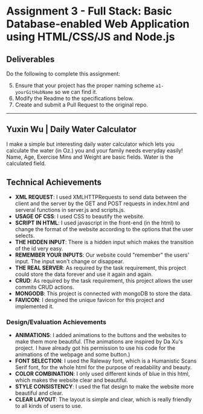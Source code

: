 Assignment 3 - Full Stack: Basic Database-enabled Web Application using HTML/CSS/JS and Node.js  
===
Deliverables
---

Do the following to complete this assignment:

5. Ensure that your project has the proper naming scheme `a1-yourGitHubName` so we can find it.
6. Modify the Readme to the specifications below.
7. Create and submit a Pull Request to the original repo.

---

## Yuxin Wu | Daily Water Calculator

I make a simple but interesting daily water calculator which lets you calculate the water (in Oz.) you and your family needs everyday easily! Name, Age, Exercise Mins and Weight are basic fields. Water is the calculated field.


## Technical Achievements
- **XML REQUEST**: I used XMLHTTPRequests to send data between the client and the server by the GET and POST requests in index.html and serveral functions in server.js and scripts.js.
- **USAGE OF CSS**: I used CSS to beautify the website.
- **SCRIPT IN HTML**: I used javascript in the front-end (in the html) to change the format of the website according to the options that the user selects.
- **THE HIDDEN INPUT**: There is a hidden input which makes the transition of the id very easy. 
- **REMEMBER YOUR INPUTS**: Our website could "remember" the users' input. The input won't change or disappear.
- **THE REAL SERVER**: As required by the task requirement, this project could store the data forever and use it again and again.
- **CRUD**: As required by the task requirement, this project allows the user commits CRUD actions.
- **MONGODB**: This project is connected with mongoDB to store the data.
- **FAVICON**: I desgined the unique favicon for this project and implemented it.


### Design/Evaluation Achievements
- **ANIMATIONS**: I added animations to the buttons and the websites to make them more beautiful. (The animations are inspired by Da Xu's project. I have already got his permission to use his code for the animations of the webpage and some button.)
- **FONT SELECTION**: I used the Raleway font, which is a Humanistic Scans Serif font, for the whole html for the purpose of readability and beauty.
- **COLOR COMBINATION**: I only used different kinds of blue in this html, which makes the website clear and beautiful.
- **STYLE CONSISTENCY**: I used the flat design to make the website more beautiful and clear.
- **CLEAR LAYOUT**: The layout is simple and clear, which is really friendly to all kinds of users to use.


